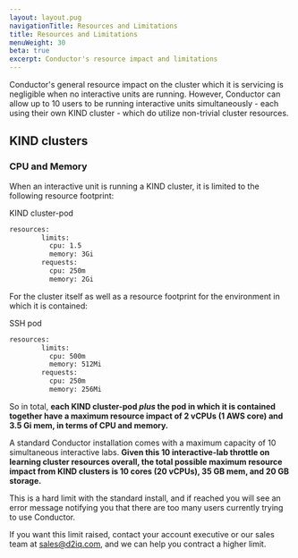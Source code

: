 ```yaml
---
layout: layout.pug
navigationTitle: Resources and Limitations
title: Resources and Limitations
menuWeight: 30
beta: true
excerpt: Conductor's resource impact and limitations
---
```


Conductor's general resource impact on the cluster which it is servicing is negligible when no interactive units are running. However, Conductor can allow up to 10 users to be running interactive units simultaneously - each using their own KIND cluster - which do utilize non-trivial cluster resources.

## KIND clusters

### CPU and Memory

When an interactive unit is running a KIND cluster, it is limited to the following resource footprint:

KIND cluster-pod
```bash
resources:
        limits:
          cpu: 1.5
          memory: 3Gi
        requests:
          cpu: 250m
          memory: 2Gi
```
For the cluster itself as well as a resource footprint for the environment in which it is contained:

SSH pod
```bash
resources:
        limits:
          cpu: 500m
          memory: 512Mi
        requests:
          cpu: 250m
          memory: 256Mi
```

So in total, **each KIND cluster-pod *plus* the pod in which it is contained together have a maximum resource impact of 2 vCPUs (1 AWS core) and 3.5 Gi mem, in terms of CPU and memory.**

A standard Conductor installation comes with a maximum capacity of 10 simultaneous interactive labs. **Given this 10 interactive-lab throttle on learning cluster resources overall, the total possible maximum resource impact from KIND clusters is 10 cores (20 vCPUs), 35 GB mem, and 20 GB storage.**

This is a hard limit with the standard install, and if reached you will see an error message notifying you that there are too many users currently trying to use Conductor.

If you want this limit raised, contact your account executive or our sales team at sales@d2iq.com, and we can help you contract a higher limit.
